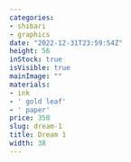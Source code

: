 ```yaml
---
categories:
- shibari
- graphics
date: "2022-12-31T23:59:54Z"
height: 56
inStock: true
isVisible: true
mainImage: ""
materials:
- ink
- ' gold leaf'
- ' paper'
price: 350
slug: dream-1
title: Dream 1
width: 38
---
```


